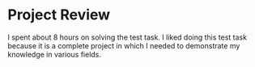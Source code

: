 # Project Review

I spent about 8 hours on solving the test task.
I liked doing this test task because it is a complete project in which I needed to demonstrate my knowledge in various fields.